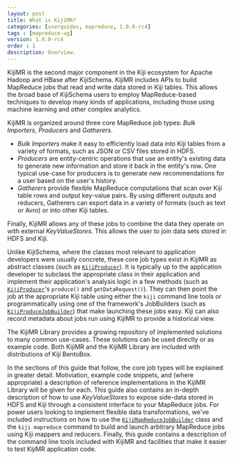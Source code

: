 ```yaml
---
layout: post
title: What is KijiMR?
categories: [userguides, mapreduce, 1.0.0-rc4]
tags : [mapreduce-ug]
version: 1.0.0-rc4
order : 1
description: Overview.
---
```


KijiMR is the second major component in the Kiji ecosystem for Apache Hadoop and HBase after
KijiSchema. KijiMR includes APIs to build MapReduce jobs that read and write data stored in Kiji
tables. This allows the broad base of KijiSchema users to employ MapReduce-based techniques to
develop many kinds of applications, including those using machine learning and other complex
analytics.

KijiMR is organized around three core MapReduce job types: _Bulk Importers_, _Producers_ and
_Gatherers_.

 * _Bulk Importers_ make it easy to efficiently load data into Kiji tables from a variety of
   formats, such as JSON or CSV files stored in HDFS.
 * _Producers_ are entity-centric operations that use an entity's existing data to generate new
   information and store it back in the entity's row. One typical use-case for producers is to
   generate new recommendations for a user based on the user's history.
 * _Gatherers_ provide flexible MapReduce computations that scan over Kiji table rows and output
   key-value pairs. By using different outputs and reducers, Gatherers can export data in a variety
   of formats (such as text or Avro) or into other Kiji tables.

Finally, KijiMR allows any of these jobs to combine the data they operate on with external
_KeyValueStores_. This allows the user to join data sets stored in HDFS and Kiji.

Unlike KijiSchema, where the classes most relevant to application developers were usually concrete,
these core job types exist in KijiMR as abstract classes (such as
[`KijiProducer`]({{site.api_mr_rc4}}/produce/KijiProducer.html)). It is typically up to the
application developer to subclass the appropriate class in their application and implement their
application's analysis logic in a few methods (such as
[`KijiProducer`]({{site.api_mr_rc4}}/produce/KijiProducer.html)'s `produce()` and
`getDataRequest()`). They can then point the job at the appropriate Kiji table using either the
`kiji` command line tools or programmatically using one of the framework's JobBuilders (such as
[`KijiProduceJobBuilder`]({{site.api_mr_rc4}}/produce/KijiProduceJobBuilder.html)) that make
launching these jobs easy.  Kiji can also record metadata about jobs run using KijiMR to provide
a historical view.

The KijiMR Library provides a growing repository of implemented solutions to many common use-cases.
These solutions can be used directly or as example code. Both KijiMR and the KijiMR Library are
included with distributions of Kiji BentoBox.

In the sections of this guide that follow, the core job types will be explained in greater detail.
Motiviation, example code snippets, and (where appropriate) a description of reference
implementations in the KijiMR Library will be given for each. This guide also contains an in-depth
description of how to use  _KeyValueStores_ to expose side-data stored in HDFS and Kiji through a
consistent interface to your MapReduce jobs. For power users looking to implement flexible data
transformations, we've included instructions on how to use the
[`KijiMapReduceJobBuilder`]({{site.api_mr_rc4}}/KijiMapReduceJobBuilder.html) class and the `kiji
mapreduce` command to build and launch arbitrary MapReduce jobs using Kiji mappers and reducers.
Finally, this guide contains a description of the command line tools included with KijiMR and
facilities that make it easier to test KijiMR application code.

